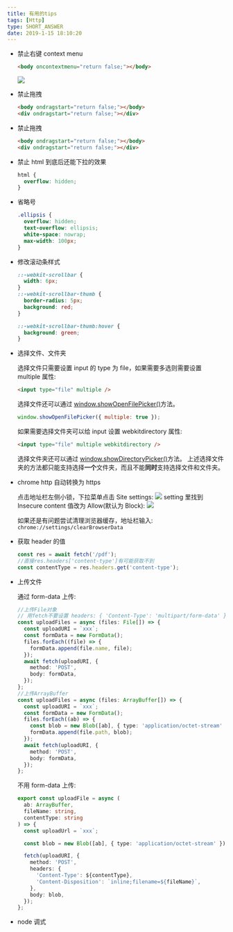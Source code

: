 ```yaml
---
title: 有用的tips
tags: [Http]
type: SHORT_ANSWER
date: 2019-1-15 18:10:20
---
```


- 禁止右键 context menu

  ```html
  <body oncontextmenu="return false;"></body>
  ```

  ![](http://blog-bed.oss-cn-beijing.aliyuncs.com/71.%E5%B8%B8%E7%94%A8%E4%BB%A3%E7%A0%81%E7%89%87%E6%AE%B5/context-menu.png)

- 禁止拖拽

  ```html
  <body ondragstart="return false;"></body>
  <div ondragstart="return false;"></div>
  ```

- 禁止拖拽

  ```html
  <body ondragstart="return false;"></body>
  <div ondragstart="return false;"></div>
  ```

- 禁止 html 到底后还能下拉的效果

  ```css
  html {
    overflow: hidden;
  }
  ```

- 省略号

  ```css
  .ellipsis {
    overflow: hidden;
    text-overflow: ellipsis;
    white-space: nowrap;
    max-width: 100px;
  }
  ```

- 修改滚动条样式

  ```css
  ::-webkit-scrollbar {
    width: 6px;
  }
  ::-webkit-scrollbar-thumb {
    border-radius: 5px;
    background: red;
  }

  ::-webkit-scrollbar-thumb:hover {
    background: green;
  }
  ```

- 选择文件、文件夹

  选择文件只需要设置 input 的 type 为 file，如果需要多选则需要设置 multiple 属性:

  ```html
  <input type="file" multiple />
  ```

  选择文件还可以通过 [window.showOpenFilePicker()](https://developer.mozilla.org/en-US/docs/Web/API/Window/showOpenFilePicker)方法。

  ```js
  window.showOpenFilePicker({ multiple: true });
  ```

  如果需要选择文件夹可以给 input 设置 webkitdirectory 属性:

  ```html
  <input type="file" multiple webkitdirectory />
  ```

  选择文件夹还可以通过 [window.showDirectoryPicker()](https://developer.mozilla.org/en-US/docs/Web/API/Window/showDirectoryPicker)方法。
  上述选择文件夹的方法都只能支持选择**一个**文件夹，而且不能**同时**支持选择文件和文件夹。

- chrome http 自动转换为 https

  点击地址栏左侧小锁，下拉菜单点击 Site settings:
  ![](http://blog-bed.oss-cn-beijing.aliyuncs.com/71.%E5%B8%B8%E7%94%A8%E4%BB%A3%E7%A0%81%E7%89%87%E6%AE%B5/https.png)
  setting 里找到 Insecure content 值改为 Allow(默认为 Block):
  ![](http://blog-bed.oss-cn-beijing.aliyuncs.com/71.%E5%B8%B8%E7%94%A8%E4%BB%A3%E7%A0%81%E7%89%87%E6%AE%B5/setting.png)

  如果还是有问题尝试清理浏览器缓存，地址栏输入:
  `chrome://settings/clearBrowserData`

- 获取 header 的值

  ```js
  const res = await fetch('/pdf');
  //直接res.headers['content-type']有可能获取不到
  const contentType = res.headers.get('content-type');
  ```

- 上传文件

  通过 form-data 上传:

  ```ts
  //上传File对象
  // 用fetch不要设置 headers: { 'Content-Type': 'multipart/form-data' },
  const uploadFiles = async (files: File[]) => {
    const uploadURI = `xxx`;
    const formData = new FormData();
    files.forEach((file) => {
      formData.append(file.name, file);
    });
    await fetch(uploadURI, {
      method: 'POST',
      body: formData,
    });
  };
  //上传ArrayBuffer
  const uploadFiles = async (files: ArrayBuffer[]) => {
    const uploadURI = `xxx`;
    const formData = new FormData();
    files.forEach((ab) => {
      const blob = new Blob([ab], { type: 'application/octet-stream' });
      formData.append(file.path, blob);
    });
    await fetch(uploadURI, {
      method: 'POST',
      body: formData,
    });
  };
  ```

  不用 form-data 上传:

  ```ts
  export const uploadFile = async (
    ab: ArrayBuffer,
    fileName: string,
    contentType: string
  ) => {
    const uploadUrl = `xxx`;

    const blob = new Blob([ab], { type: 'application/octet-stream' });

    fetch(uploadURI, {
      method: 'POST',
      headers: {
        'Content-Type': ${contentType},
        'Content-Disposition': `inline;filename=${fileName}`,
      },
      body: blob,
    });
  };
  ```

- node 调式
